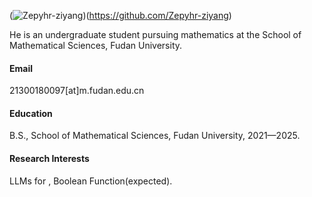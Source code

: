 
(![Zepyhr-ziyang](https://img.shields.io/badge/ziyang-github-blue%3Flogo%3Dgithub))(https://github.com/Zepyhr-ziyang)


He is an undergraduate student pursuing mathematics at the School of Mathematical Sciences, Fudan University.

#### Email
21300180097[at]m.fudan.edu.cn

#### Education
B.S., School of Mathematical Sciences, Fudan University, 2021—2025.

#### Research Interests
LLMs for , Boolean Function(expected).

